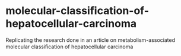 # molecular-classiﬁcation-of-hepatocellular-carcinoma

Replicating the research done in an article on metabolism-associated molecular classiﬁcation of hepatocellular carcinoma
